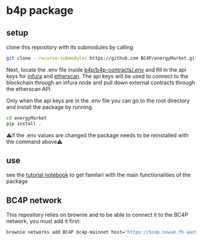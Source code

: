 # b4p package

## setup

clone this repository with its submodules by calling

```bash
git clone --recurse-submodules https://github.com BC4P/energyMarket.git
```

Next, locate the .env file inside [b4p/b4p-contracts/.env](https://github.com/BC4P/b4p-contracts/blob/master/.env) and fill in the api keys for [infura](https://infura.io) and [etherscan](https://etherscan.io/). The api keys will be used to connect to the blockchain through an infura node and pull down external contracts through the etherscan API.

Only when the api keys are in the .env file you can go to the root directory and install the package by running.

```bash
cd energyMarket
pip install .
```

:warning:if the .env values are changed the package needs to be reinstalled with the command above:warning:

## use

see the [tutorial notebook](tutorial.ipynb) to get familari with the main functionalities of the package

## BC4P network

This repository relies on brownie and to be able to connect it to the BC4P network, you must add it first:

```bash
brownie networks add BC4P bc4p-mainnet host="https://bc4p.nowum.fh-aachen.de/blockchain" chainid=123321 explorer="https://bc4p.nowum.fh-aachen.de/explorer/api"
```
